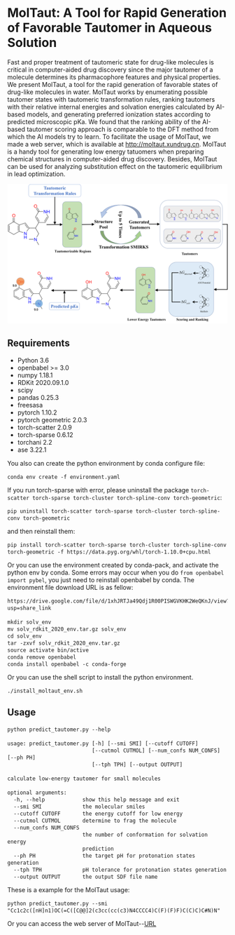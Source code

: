 # MolTaut: A Tool for Rapid Generation of Favorable Tautomer in Aqueous Solution

Fast and proper treatment of tautomeric state for drug-like molecules is critical in computer-aided drug discovery since the major tautomer of a molecule determines its pharmacophore features and physical properties. We present MolTaut, a tool for the rapid generation of favorable states of drug-like molecules in water. MolTaut works by enumerating possible tautomer states with tautomeric transformation rules, ranking tautomers with their relative internal energies and solvation energies calculated by AI-based models, and generating preferred ionization states according to predicted microscopic pKa. We found that the ranking ability of the AI-based tautomer scoring approach is comparable to the DFT method from which the AI models try to learn. To facilitate the usage of MolTaut, we made a web server, which is available at http://moltaut.xundrug.cn. MolTaut is a handy tool for generating low energy tatuomers when preparing chemical structures in computer-aided drug discovery. Besides, MolTaut can be used for analyzing substitution effect on the tautomeric equilibrium in lead optimization.


![image](https://github.com/Xundrug/MolTaut/blob/master/images/Picture2.png)


## Requirements

* Python 3.6
* openbabel >= 3.0
* numpy 1.18.1
* RDKit 2020.09.1.0
* scipy
* pandas 0.25.3
* freesasa
* pytorch 1.10.2
* pytorch geometric 2.0.3
* torch-scatter 2.0.9 
* torch-sparse 0.6.12
* torchani 2.2   
* ase 3.22.1

You also can create the python environment by conda configure file:
```
conda env create -f environment.yaml
```
If you run torch-sparse with error, please uninstall the package `torch-scatter torch-sparse torch-cluster torch-spline-conv torch-geometric`:
```
pip uninstall torch-scatter torch-sparse torch-cluster torch-spline-conv torch-geometric
```
and then reinstall them:
```
pip install torch-scatter torch-sparse torch-cluster torch-spline-conv torch-geometric -f https://data.pyg.org/whl/torch-1.10.0+cpu.html
```

Or you can use the environment created by conda-pack, and activate the python env by conda. Some errors may occur when you do `from openbabel import pybel`, you just need to reinstall openbabel by conda. The environment file download URL is as fellow:  
```
https://drive.google.com/file/d/1xhJRTJa49Qdj1R00PISWGVKHK2WeQKnJ/view?usp=share_link

mkdir solv_env
mv solv_rdkit_2020_env.tar.gz solv_env
cd solv_env
tar -zxvf solv_rdkit_2020_env.tar.gz
source activate bin/active
conda remove openbabel
conda install openbabel -c conda-forge
```

Or you can use the shell script to install the python environment.
```
./install_moltaut_env.sh
```

## Usage

```
python predict_tautomer.py --help

usage: predict_tautomer.py [-h] [--smi SMI] [--cutoff CUTOFF]
                           [--cutmol CUTMOL] [--num_confs NUM_CONFS] [--ph PH]
                           [--tph TPH] [--output OUTPUT]

calculate low-energy tautomer for small molecules

optional arguments:
  -h, --help            show this help message and exit
  --smi SMI             the molecular smiles
  --cutoff CUTOFF       the energy cutoff for low energy
  --cutmol CUTMOL       determine to frag the molecule
  --num_confs NUM_CONFS
                        the number of conformation for solvation energy
                        prediction
  --ph PH               the target pH for protonation states generation
  --tph TPH             pH tolerance for protonation states generation
  --output OUTPUT       the output SDF file name

```
These is a example for the MolTaut usage:
```
python predict_tautomer.py --smi "Cc1c2c([nH]n1)OC(=C([C@@]2(c3cc(cc(c3)N4CCCC4)C(F)(F)F)C(C)C)C#N)N"
```

Or you can access the web server of MolTaut--[URL](http://moltaut.xundrug.cn/)

